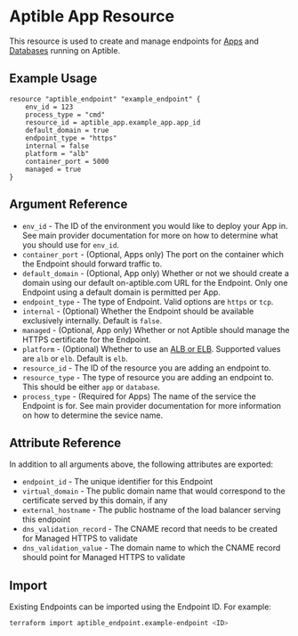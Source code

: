 # Aptible App Resource

This resource is used to create and manage endpoints for
[Apps](https://www.aptible.com/documentation/deploy/reference/apps/endpoints.html)
and
[Databases](https://www.aptible.com/documentation/deploy/reference/databases/endpoints.html)
running on Aptible.

## Example Usage

```hcl
resource "aptible_endpoint" "example_endpoint" {
    env_id = 123
    process_type = "cmd"
    resource_id = aptible_app.example_app.app_id
    default_domain = true
    endpoint_type = "https"
    internal = false
    platform = "alb"
    container_port = 5000
    managed = true
}
```

## Argument Reference

- `env_id` - The ID of the environment you would like to deploy your
  App in. See main provider documentation for more on how to determine what
  you should use for `env_id`.
- `container_port` - (Optional, Apps only) The port on the container which
  the Endpoint should forward traffic to.
- `default_domain` - (Optional, App only) Whether or not we should create
  a domain using our default on-aptible.com URL for the Endpoint. Only one
  Endpoint using a default domain is permitted per App.
- `endpoint_type` - The type of Endpoint. Valid options are `https` or
  `tcp`.
- `internal` - (Optional) Whether the Endpoint should be available
  exclusively internally. Default is `false`.
- `managed` - (Optional, App only) Whether or not Aptible should manage
  the HTTPS certificate for the Endpoint.
- `platform` - (Optional) Whether to use an [ALB or ELB](https://www.aptible.com/documentation/deploy/reference/apps/endpoints/https-endpoints/alb-elb.html#alb-elb).
  Supported values are `alb` or `elb`. Default is `elb`.
- `resource_id` - The ID of the resource you are adding an endpoint to.
- `resource_type` - The type of resource you are adding an endpoint to.
  This should be either `app` or `database`.
- `process_type` - (Required for Apps) The name of the service the Endpoint
  is for. See main provider documentation for more information on how to
  determine the sevice name.

## Attribute Reference

In addition to all arguments above, the following attributes are exported:

- `endpoint_id` - The unique identifier for this Endpoint
- `virtual_domain` - The public domain name that would correspond to the
  certificate served by this domain, if any
- `external_hostname` - The public hostname of the load balancer serving this endpoint
- `dns_validation_record` - The CNAME record that needs to be created for Managed HTTPS to validate
- `dns_validation_value` - The domain name to which the CNAME record should point for Managed HTTPS to validate

## Import

Existing Endpoints can be imported using the Endpoint ID. For example:

```bash
terraform import aptible_endpoint.example-endpoint <ID>
```
